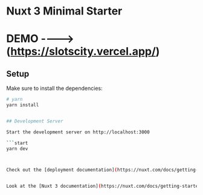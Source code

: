 # Nuxt 3 Minimal Starter

# DEMO ---->(https://slotscity.vercel.app/)

## Setup

Make sure to install the dependencies:

````bash
# yarn
yarn install


## Development Server

Start the development server on http://localhost:3000

```start
yarn dev



Check out the [deployment documentation](https://nuxt.com/docs/getting-started/deployment) for more information.


Look at the [Nuxt 3 documentation](https://nuxt.com/docs/getting-started/introduction) to learn more.
````
